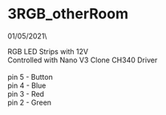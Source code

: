 # 3RGB_otherRoom

01/05/2021\

RGB LED Strips with 12V\
Controlled with Nano V3 Clone CH340 Driver\
\
pin 5 - Button\
pin 4 - Blue\
pin 3 - Red\
pin 2 - Green

